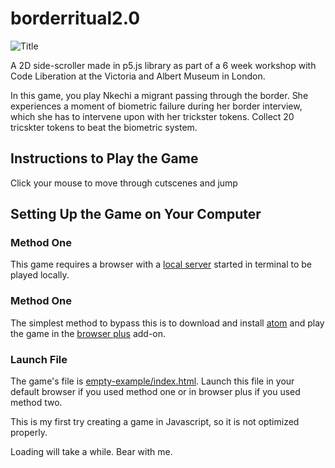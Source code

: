 borderritual2.0
============================================

![Title](https://github.com/tokinifubara/borderritual2.0/blob/master/Figure%205.png)

A 2D side-scroller made in p5.js library as part of a 6 week workshop with Code Liberation at the Victoria and Albert Museum in London.

In this game, you play Nkechi a migrant passing through the border. She experiences a moment of biometric failure during her border interview, which she has to intervene upon with her trickster tokens. Collect 20 tricskter tokens to beat the biometric system.


Instructions to Play the Game
-------------------------------------------

Click your mouse to move through cutscenes and jump


Setting Up the Game on Your Computer
--------------------------------------------

### Method One

This game requires a browser with a  [local server] started in terminal to be played locally.


### Method One

The simplest method to bypass this is to download and install [atom] and play the game in the [browser plus] add-on.

### Launch File

The game's file is [empty-example/index.html]. Launch this file in your default browser if you used method one or in browser plus if you used method two.

This is my first try creating a game in Javascript, so it is not optimized properly.

Loading will take a while. Bear with me.



[local server]: https://github.com/processing/p5.js/wiki/Local-server
[atom]: https://atom.io 
[browser plus]: https://atom.io/packages/browser-plus
[empty-example/index.html]: https://github.com/tokinifubara/borderritual2.0/blob/master/empty-example/index.html

